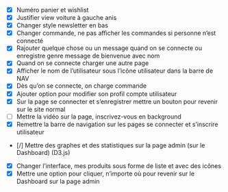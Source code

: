 - [x] Numéro panier et wishlist
- [x] Justifier view voiture à gauche anis
- [x] Changer style newsletter en bas
- [x] Changer commande, ne pas afficher les commandes si personne n’est connecté
- [x] Rajouter quelque chose ou un message quand on se connecte ou enregistre genre message de bienvenue avec nom
- [x] Quand on se connecte charger une autre page
- [x] Afficher le nom de l’utilisateur sous l’icône utilisateur dans la barre de NAV
- [x] Dès qu’on se connecte, on charge commande
- [x] Ajouter option pour modifier son profil compte utilisateur
- [x] Sur la page se connecter et s’enregistrer mettre un bouton pour revenir sur le site normal
- [ ] Mettre la vidéo sur la page, inscrivez-vous en background
- [x] Remettre la barre de navigation sur les pages se connecter et s’inscrire utilisateur
- [/] Mettre des graphes et des statistiques sur la page admin (sur le Dashboard) (D3.js)
- [x] Changer l’interface, mes produits sous forme de liste et avec des icônes
- [x] Mettre une option pour cliquer, n’importe où pour revenir sur le Dashboard sur la page admin
